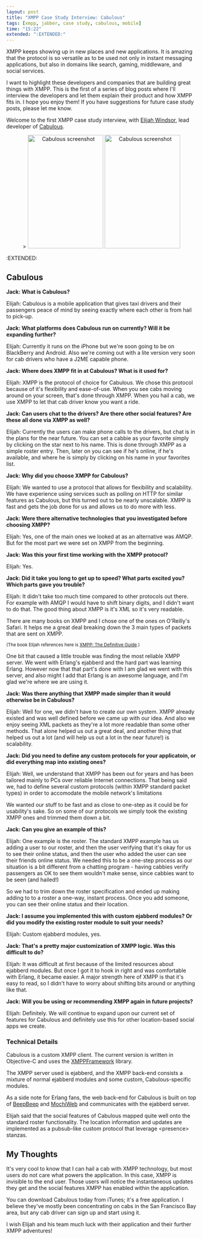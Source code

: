 ```yaml
---
layout: post
title: "XMPP Case Study Interview: Cabulous"
tags: [xmpp, jabber, case study, cabulous, mobile]
time: "15:22"
extended: ":EXTENDED:"
---
```


XMPP keeps showing up in new places and new applications. It is
amazing that the protocol is so versatile as to be used not only in
instant messaging applications, but also in domains like search, gaming,
middleware, and social services.

I want to highlight these developers and companies that are building
great things with XMPP. This is the first of a series of blog posts where
I'll interview the developers and let them explain their product and
how XMPP fits in. I hope you enjoy them! If you have suggestions for
future case study posts, please let me know.

Welcome to the first XMPP case study interview, with [Elijah
Windsor](http://twitter.com/ewindsor), lead developer of
[Cabulous](http://cabulous.com).

<p style='text-align: center'>>
<img src='http://cabulous.com/wp-content/uploads/home-200x300.jpg'
width='200' height='300' alt='Cabulous screenshot'> <img
src='http://cabulous.com/wp-content/uploads/IMG_0090-200x300.PNG'
width='200' height='300' alt='Cabulous screenshot'>
</p>

:EXTENDED:

## Cabulous

<strong>Jack: What is Cabulous?</strong>

Elijah: Cabulous is a mobile application that gives taxi drivers and
their passengers peace of mind by seeing exactly where each other is
from hail to pick-up.

<strong>Jack: What platforms does Cabulous run on currently? Will it be expanding
 further?</strong>

Elijah: Currently it runs on the iPhone but we're soon going to be on
BlackBerry and Android.  Also we're coming out with a lite version
very soon for cab drivers who have a J2ME capable phone.

<strong>Jack: Where does XMPP fit in at Cabulous? What is it used for?</strong>

Elijah: XMPP is the protocol of choice for Cabulous.  We chose this protocol
because of it's flexibility and ease-of-use.  When you see cabs moving
around on your screen, that's done through XMPP.  When you hail a cab,
we use XMPP to let that cab driver know you want a ride.

<strong>Jack: Can users chat to the drivers? Are there other social features? Are
 these all done via XMPP as well?</strong>

Elijah: Currently the users can make phone calls to the drivers, but chat is
in the plans for the near future.  You can set a cabbie as your
favorite simply by clicking on the star next to his name.  This is
done through XMPP as a simple roster entry.  Then, later on you can
see if he's online, if he's available, and where he is simply by
clicking on his name in your favorites list.

<strong>Jack: Why did you choose XMPP for Cabulous?</strong>

Elijah: We wanted to use a protocol that allows for flexibility and
scalability.  We have experience using services such as polling on
HTTP for similar features as Cabulous, but this turned out to be nearly
unscalable.  XMPP is fast and gets the job done for us and allows us
to do more with less.

<strong>Jack: Were there alternative technologies that you investigated before
 choosing XMPP?</strong>

Elijah: Yes, one of the main ones we looked at as an alternative was AMQP.
But for the most part we were set on XMPP from the beginning.

<strong>Jack: Was this your first time working with the XMPP protocol?</strong>

Elijah: Yes.

<strong>Jack: Did it take you long to get up to speed? What parts excited you?
 Which parts gave you trouble?</strong>

Elijah: It didn't take too much time compared to other protocols out there.
For example with AMQP I would have to shift binary digits, and I
didn't want to do that.  The good thing about XMPP is it's XML so it's
very readable.

There are many books on XMPP and I chose one of the ones on
O'Reilly's Safari.  It helps me a great deal breaking down the 3 main
types of packets that are sent on XMPP.

<small>(The book Elijah references here is [XMPP: The Definitive Guide](http://www.amazon.com/dp/059652126X?tag=metajack-20).)</small>

One bit that caused a little trouble was finding the most reliable
XMPP server.  We went with Erlang's ejabberd and the hard part was
learning Erlang.  However now that that part's done with I am glad we
went with this server, and also might I add that Erlang is an awesome
language, and I'm glad we're where we are using it.

<strong>Jack: Was there anything that XMPP made simpler than it would otherwise be
 in Cabulous?</strong>

Elijah: Well for one, we didn't have to create our own system.  XMPP already
existed and was well defined before we came up with our idea.  And
also we enjoy seeing XML packets as they're a lot more readable than
some other methods.  That alone helped us out a great deal, and
another thing that helped us out a lot (and will help us out a lot in
the near future!) is scalability.

<strong>Jack: Did you need to define any custom protocols for your applicatoin, or
 did everything map into existing ones?</strong>

Elijah: Well, we understand that XMPP has been out for years and has been
tailored mainly to PCs over reliable Internet connections.  That being
said we, had to define several custom protocols (within XMPP standard
packet types) in order to accomodate the mobile network's limitations

We wanted our stuff to be fast and as close to one-step as it could
be for usability's sake.  So on some of our protocols we simply took
the existing XMPP ones and trimmed them down a bit.

<strong>Jack: Can you give an example of this?</strong>

Elijah: One example is the roster.  The standard XMPP example has us adding a
user to our roster, and then the user verifying that it's okay for us
to see their online status, and then the user who added the user can
see their friends online status.  We needed this to be a one-step
process as our situation is a bit different from a chatting program -
having cabbies verify passengers as OK to see them wouldn't make
sense, since cabbies want to be seen (and hailed!)

So we had to trim down the roster specification and ended up making
adding to to a roster a one-way, instant process.  Once you add
someone, you can see their online status and their location.

<strong>Jack: I assume you implemented this with custom ejabberd modules? Or did
 you modify the existing roster module to suit your needs?</strong>

Elijah: Custom ejabberd modules, yes.

<strong>Jack: That's a pretty major customization of XMPP logic. Was this difficult
 to do?</strong>

Elijah: It was difficult at first because of the limited resources about
ejabberd modules.  But once I got it to hook in right and was
comfortable with Erlang, it became easier.  A major strength here of
XMPP is that it's easy to read, so I didn't have to worry about
shifting bits around or anything like that.

<strong>Jack: Will you be using or recommending XMPP again in future projects?</strong>

Elijah: Definitely.  We will continue to expand upon our current set of
features for Cabulous and definitely use this for other location-based
social apps we create.

### Technical Details

Cabulous is a custom XMPP client. The current version is written in
Objective-C and uses the
[XMPPFramework](http://code.google.com/p/xmppframework/) library.

The XMPP server used is ejabberd, and the XMPP back-end consists a
mixture of normal ejabberd modules and some custom, Cabulous-specific
modules.

As a side note for Erlang fans, the web back-end for Cabulous is built
on top of [BeepBeep](http://github.com/davebryson/beepbeep) and
[MochiWeb](http://code.google.com/p/mochiweb/) and communicates with
the ejabberd server.

Elijah said that the social features of Cabulous mapped quite well
onto the standard roster functionality. The location information and
updates are implemented as a pubsub-like custom protocol that leverage
&lt;presence&gt; stanzas.

## My Thoughts

It's very cool to know that I can hail a cab with XMPP technology, but
most users do not care what powers the application. In this case, XMPP
is invisible to the end user. Those users will notice the
instantaneous updates they get and the social features XMPP has
enabled within the application.

You can download Cabulous today from iTunes; it's a free
application. I believe they've mostly been concentrating on cabs in
the San Francisco Bay area, but any cab driver can sign up and start
using it.

I wish Elijah and his team much luck with their application and their
further XMPP adventures!

